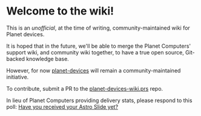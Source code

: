 # Welcome to the wiki!

This is an *unofficial*, at the time of writing, community-maintained wiki for
Planet devices.

It is hoped that in the future, we'll be able to merge the Planet Computers' support wiki, and community wiki together, to have a true open source, Git-backed knowledge base.

However, for now [planet-devices][] will remain a community-maintained initiative.

To contribute, submit a PR to the [planet-devices-wiki.prs][] repo.

In lieu of Planet Computers providing delivery stats, please respond to this poll: [Have you received your Astro Slide yet?][delivery-poll]

[planet-devices]: https://github.com/shymega/planet-devices
[planet-devices-wiki.prs]: https://github.com/shymega/planet-devices-wiki.prs
[delivery-poll]: https://strawpoll.com/polls/mpnbo1R5wg5
